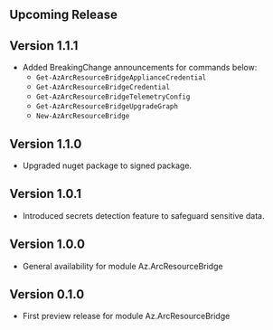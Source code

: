 <!--
    Please leave this section at the top of the change log.

    Changes for the upcoming release should go under the section titled "Upcoming Release", and should adhere to the following format:

    ## Upcoming Release
    * Overview of change #1
        - Additional information about change #1
    * Overview of change #2
        - Additional information about change #2
        - Additional information about change #2
    * Overview of change #3
    * Overview of change #4
        - Additional information about change #4

    ## YYYY.MM.DD - Version X.Y.Z (Previous Release)
    * Overview of change #1
        - Additional information about change #1
-->
## Upcoming Release

## Version 1.1.1
* Added BreakingChange announcements for commands below:
  * `Get-AzArcResourceBridgeApplianceCredential`
  * `Get-AzArcResourceBridgeCredential`
  * `Get-AzArcResourceBridgeTelemetryConfig`
  * `Get-AzArcResourceBridgeUpgradeGraph`
  * `New-AzArcResourceBridge`

## Version 1.1.0
* Upgraded nuget package to signed package.

## Version 1.0.1
* Introduced secrets detection feature to safeguard sensitive data.

## Version 1.0.0
* General availability for module Az.ArcResourceBridge

## Version 0.1.0
* First preview release for module Az.ArcResourceBridge

